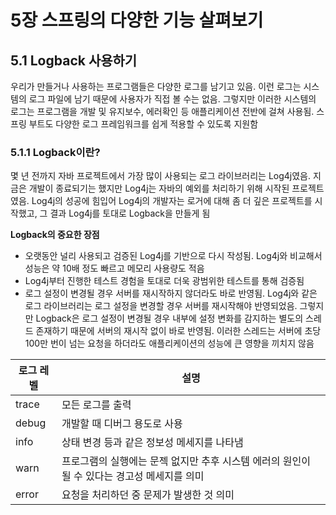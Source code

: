 # 5장 스프링의 다양한 기능 살펴보기
## 5.1 Logback 사용하기
우리가 만들거나 사용하는 프로그램들은 다양한 로그를 남기고 있음. 이런 로그는 시스템의 로그 파일에 남기 때문에 사용자가 직접 볼 수는 없음. 그렇지만 이러한 시스템의 로그는 프로그램을 개발 및 유지보수, 에러확인 등 애플리케이션 전반에 걸쳐 사용됨. 스프링 부트도 다양한 로그 프레임워크를 쉽게 적용할 수 있도록 지원함<br/>

### 5.1.1 Logback이란?
몇 년 전까지 자바 프로젝트에서 가장 많이 사용되는 로그 라이브러리는 Log4j였음. 지금은 개발이 종료되기는 했지만 Log4j는 자바의 예외를 처리하기 위해 시작된 프로젝트였음. Log4j의 성공에 힘입어 Log4j의 개발자는 로거에 대해 좀 더 깊은 프로젝트를 시작했고, 그 결과 Log4j를 토대로 Logback을 만들게 됨<br/>

<b>Logback의 중요한 장점</b><br/>
- 오랫동안 널리 사용되고 검증된 Log4j를 기반으로 다시 작성됨. Log4j와 비교해서 성능은 약 10배 정도 빠르고 메모리 사용량도 적음
- Log4j부터 진행한 테스트 경험을 토대로 더욱 광범위한 테스트를 통해 검증됨
- 로그 설정이 변경될 경우 서버를 재시작하지 않더라도 바로 반영됨. Log4j와 같은 로그 라이브러리는 로그 설정을 변경할 경우 서버를 재시작해야 반영되었음. 그렇지만 Logback은 로그 설정이 변경될 경우 내부에 설정 변화를 감지하는 별도의 스레드 존재하기 때문에 서버의 재시작 없이 바로 반영됨. 이러한 스레드는 서버에 초당 100만 번이 넘는 요청을 하더라도 애플리케이션의 성능에 큰 영향을 끼치지 않음

|로그 레벨|설명|
|-|-|
|trace|모든 로그를 출력|
|debug|개발할 때 디버그 용도로 사용|
|info|상태 변경 등과 같은 정보성 메세지를 나타냄|
|warn|프로그램의 실행에는 문젝 없지만 추후 시스템 에러의 원인이 될 수 있다는 경고성 메세지를 의미|
|error|요청을 처리하던 중 문제가 발생한 것 의미|
